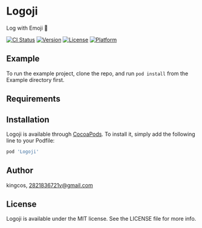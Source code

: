 # Logoji

Log with Emoji 🔖

[![CI Status](http://img.shields.io/travis/kingcos/Logoji.svg?style=flat)](https://travis-ci.org/kingcos/Logoji)
[![Version](https://img.shields.io/cocoapods/v/Logoji.svg?style=flat)](http://cocoapods.org/pods/Logoji)
[![License](https://img.shields.io/cocoapods/l/Logoji.svg?style=flat)](http://cocoapods.org/pods/Logoji)
[![Platform](https://img.shields.io/cocoapods/p/Logoji.svg?style=flat)](http://cocoapods.org/pods/Logoji)

## Example

To run the example project, clone the repo, and run `pod install` from the Example directory first.

## Requirements

## Installation

Logoji is available through [CocoaPods](http://cocoapods.org). To install
it, simply add the following line to your Podfile:

```ruby
pod 'Logoji'
```

## Author

kingcos, 2821836721v@gmail.com

## License

Logoji is available under the MIT license. See the LICENSE file for more info.
